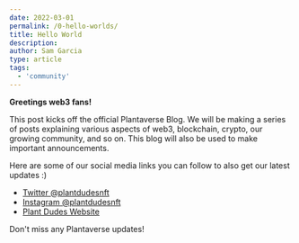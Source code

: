 ```yaml
---
date: 2022-03-01
permalink: /0-hello-worlds/
title: Hello World
description:
author: Sam Garcia
type: article
tags:
  - 'community'
---
```


__Greetings web3 fans!__

This post kicks off the official Plantaverse Blog. We will be making a series of posts explaining various aspects of web3, blockchain, crypto, our growing community, and so on. This blog will also be used to make important announcements.

<!--more-->

Here are some of our social media links you can follow to also get our latest updates :)

- [Twitter @plantdudesnft](https://twitter.com/plantdudesnft)
- [Instagram @plantdudesnft](https://www.instagram.com/plantdudesnft/)
- [Plant Dudes Website](plantdudes.io)

Don't miss any Plantaverse updates!
